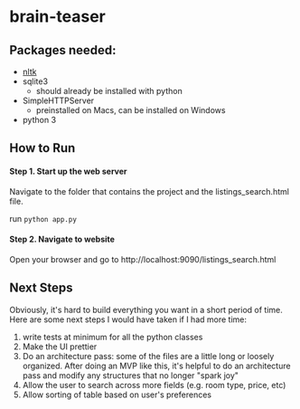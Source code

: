 # brain-teaser

## Packages needed:
- [nltk](https://www.nltk.org/install.html)
- sqlite3
    - should already be installed with python
- SimpleHTTPServer
    - preinstalled on Macs, can be installed on Windows
- python 3
    
## How to Run
#### Step 1. Start up the web server
Navigate to the folder that contains the project and the listings_search.html file.

run `python app.py`

#### Step 2. Navigate to website
Open your browser and go to http://localhost:9090/listings_search.html

## Next Steps
Obviously, it's hard to build everything you want in a short period of time. Here are some next steps I would have taken if I had more time:
1. write tests at minimum for all the python classes
2. Make the UI prettier
3. Do an architecture pass: some of the files are a little long or loosely organized. After doing an MVP like this, it's helpful to do an architecture pass and modify any structures that no longer "spark joy"
4. Allow the user to search across more fields (e.g. room type, price, etc)
5. Allow sorting of table based on user's preferences

